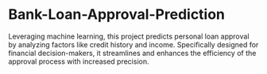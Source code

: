 # Bank-Loan-Approval-Prediction
Leveraging machine learning, this project predicts personal loan approval by analyzing factors like credit history and income. Specifically designed for financial decision-makers, it streamlines and enhances the efficiency of the approval process with increased precision.

